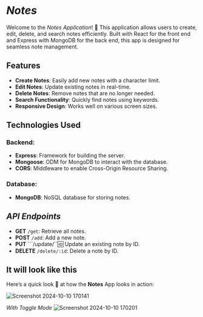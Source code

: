 # ***Notes***

Welcome to the *Notes Application*! 📝 This application allows users to create, edit, delete, and search notes efficiently. Built with React for the front end and Express with MongoDB for the back end, this app is designed for seamless note management.

## Features

- **Create Notes**: Easily add new notes with a character limit.
- **Edit Notes**: Update existing notes in real-time.
- **Delete Notes**: Remove notes that are no longer needed.
- **Search Functionality**: Quickly find notes using keywords.
- **Responsive Design**: Works well on various screen sizes.

## Technologies Used

### Backend:
- **Express**: Framework for building the server.
- **Mongoose**: ODM for MongoDB to interact with the database.
- **CORS**: Middleware to enable Cross-Origin Resource Sharing.

### Database:
- **MongoDB**: NoSQL database for storing notes.

## ***API Endpoints***
- **GET**  ```/get```: Retrieve all notes.
- **POST** ```/add```: Add a new note.
- **PUT** ```/update/``:id: Update an existing note by ID.
- **DELETE** ```/delete/:id```: Delete a note by ID.
## It will look like this
Here’s a quick look 👀 at how the **Notes** App looks in action:

![Screenshot 2024-10-10 170141](https://github.com/user-attachments/assets/1925f571-9ed7-4b7f-adc2-820d315535b5)

*With Toggle Mode*
![Screenshot 2024-10-10 170201](https://github.com/user-attachments/assets/42ff4af9-860f-4fea-a81f-f6836e1178cf)

